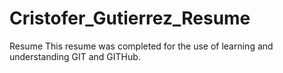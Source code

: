 # Cristofer_Gutierrez_Resume
Resume
This resume was completed for the use of learning and understanding GIT and GITHub. 
